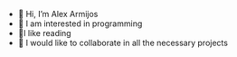 - 👋 Hi, I’m Alex Armijos
- 👀 I am interested in programming 
- 🌱I like reading 
- 💞️ I would like to collaborate in all the necessary projects 

<!---
Leonel650/Leonel650 is a ✨ special ✨ repository because its `README.md` (this file) appears on your GitHub profile.
You can click the Preview link to take a look at your changes.
--->
